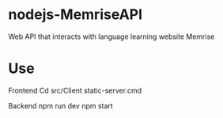 # nodejs-MemriseAPI
Web API that interacts with language learning website Memrise


# Use
Frontend
Cd src/Client
static-server.cmd

Backend
npm run dev
npm start
